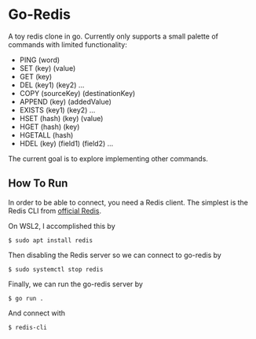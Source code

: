 # Go-Redis

A toy redis clone in go. Currently only supports a small palette of commands with limited functionality:
- PING (word)
- SET (key) (value)
- GET  (key)
- DEL  (key1) (key2) ...
- COPY (sourceKey) (destinationKey)
- APPEND (key) (addedValue)
- EXISTS (key1) (key2) ...
- HSET (hash) (key) (value)
- HGET (hash) (key)
- HGETALL (hash)
- HDEL (key) (field1) (field2) ...

The current goal is to explore implementing other commands.
## How To Run

In order to be able to connect, you need a Redis client.  The simplest is the Redis CLI from [official Redis](https://redis.io/docs/latest/operate/oss_and_stack/install/install-stack/).  

On WSL2, I accomplished this by
```
$ sudo apt install redis
```
Then disabling the Redis server so we can connect to go-redis by
```
$ sudo systemctl stop redis
```
Finally, we can run the go-redis server by
```
$ go run . 
```
And connect with
```
$ redis-cli
```
